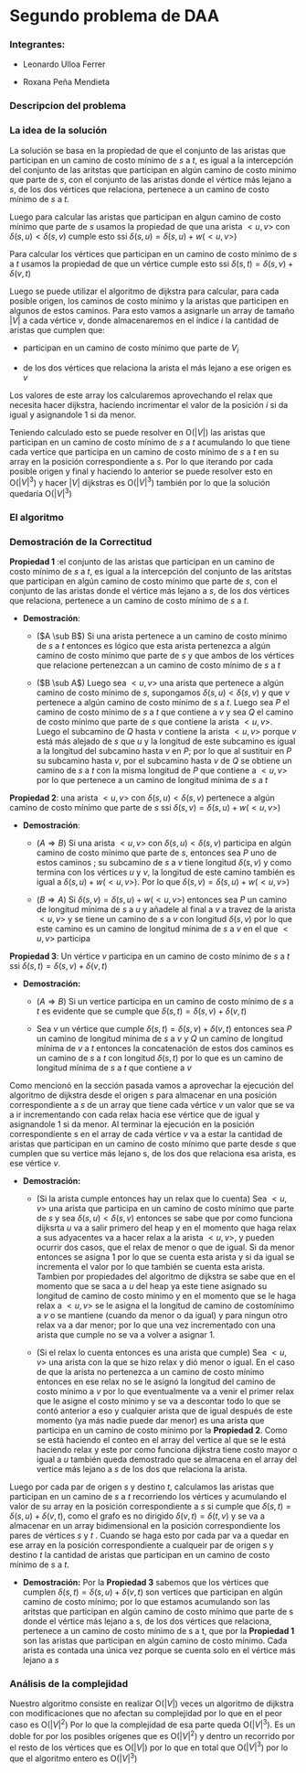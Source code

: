 # Segundo problema de DAA

### Integrantes:

* Leonardo Ulloa Ferrer

* Roxana Peña Mendieta

### Descripcion del problema

### La idea de la solución

La solución se basa en la propiedad de que el conjunto de las aristas que participan en un camino de costo mínimo de $s$ a $t$, es igual a la intercepción del conjunto de las aritstas que participan en algún camino de costo mínimo que parte de $s$, con el conjunto de las aristas donde el vértice más lejano a $s$, de los dos vértices que relaciona, pertenece a un camino de costo mínimo de $s$ a $t$. 

Luego para calcular las aristas que participan en algun camino de costo mínimo que parte de $s$ usamos la propiedad de que una arista $<u,v>$ con $\delta(s,u) < \delta(s,v)$ cumple esto ssi $\delta(s,u) = \delta(s,u) + w(<u,v>)$

Para calcular los vértices que participan en un camino de costo mínimo de $s$ a $t$ usamos la propiedad de que un vértice cumple esto ssi $\delta(s,t) = \delta(s,v) + \delta(v,t)$

Luego se puede utilizar el algoritmo de dijkstra para calcular, para cada posible origen, los caminos de costo mínimo y la aristas que participen en algunos de estos caminos. Para esto vamos a asignarle un array de tamaño $|V|$ a cada vértice $v$, donde almacenaremos en el índice $i$ la cantidad de aristas que cumplen que: 

- participan en un camino de costo mínimo que parte de $V_i$ 

- de los dos vértices que relaciona la arista el más lejano a ese origen es $v$

Los valores de este array los calcularemos aprovechando el relax que necesita hacer dijkstra, haciendo incrimentar el valor de la posición $i$ si da igual y asignandole 1 si da menor.

Teniendo calculado esto se puede resolver en O($|V|$) las aristas que participan en un camino de costo mínimo de $s$ a $t$ acumulando lo que tiene cada vertice que participa en un camino de costo mínimo de $s$ a $t$ en su array en la posición correspondiente a $s$. Por lo que iterando por cada posible origen y final y haciendo lo anterior se puede resolver esto en O($|V|^3$) y hacer $|V|$ dijkstras es O($|V|^3$) también por lo que la solución quedaría O($|V|^3$)

### El algoritmo

### Demostración de la Correctitud

**Propiedad 1** :el conjunto de las aristas que participan en un camino de costo mínimo de $s$ a $t$, es igual a la intercepción del conjunto de las aritstas que participan en algún camino de costo mínimo que parte de $s$, con el conjunto de las aristas donde el vértice más lejano a $s$, de los dos vértices que relaciona, pertenece a un camino de costo mínimo de $s$ a $t$.

- **Demostración**: 
  
  * ($A \sub B$) Si una arista pertenece a un camino de costo mínimo de $s$ a $t$ entonces es lógico que esta arista pertenezca a algún camino de  costo mínimo que parte de $s$ y que ambos de los vértices que relacione pertenezcan a un camino de costo mínimo de $s$ a $t$
  
  * ($B \sub A$) Luego sea $<u,v>$ una arista que pertenece a algún camino de costo mínimo de $s$, supongamos $\delta(s,u) < \delta(s,v)$  y que $v$ pertenece a algún camino de costo mínimo de $s$ a $t$. Luego sea $P$ el camino de costo mínimo de $s$ a $t$ que contiene a $v$ y sea $Q$ el camino de costo mínimo que parte de $s$ que contiene la arista $<u,v>$. Luego el subcamino de $Q$ hasta $v$ contiene la arista $<u,v>$ porque $v$ está más alejado de $s$ que $u$ y la longitud de este subcamino es igual a la longitud del subcamino hasta $v$ en $P$; por lo que al sustituir en $P$ su subcamino hasta $v$, por el subcamino hasta $v$ de $Q$ se obtiene un camino de $s$ a $t$ con la misma longitud de $P$ que contiene a $<u,v>$ por lo que pertenece a un camino de longitud mínima de $s$ a $t$ 

**Propiedad 2**: una arista $<u,v>$ con $\delta(s,u) < \delta(s,v)$ pertenece a algún camino de costo mínimo que parte de $s$ ssi $\delta(s,v) = \delta(s,u) + w(<u,v>)$ 

- **Demostración**:
  
  - ($A \Rightarrow B$) Si una arista $<u,v>$ con $\delta(s,u) < \delta(s,v)$ participa en algún camino de costo mínimo que parte de $s$, entonces sea $P$ uno de estos caminos ; su subcamino de $s$ a $v$ tiene longitud $\delta(s,v)$ y como termina con los vértices $u$ y $v$, la longitud de este camino también es igual a $\delta(s,u) + w(<u,v>)$. Por lo que $\delta(s,v) = \delta(s,u) + w(<u,v>)$ 
  
  - ($B \Rightarrow A$) Si $\delta(s,v) = \delta(s,u) + w(<u,v>)$ entonces sea $P$ un camino de longitud mínima de $s$ a $u$ y añadele al final a $v$ a travez de la arista $<u,v>$ y se tiene un camino de $s$ a $v$ con longitud $\delta(s,v)$ por lo que este camino es un camino de longitud mínima de $s$ a $v$ en el que  $<u,v>$ participa

**Propiedad 3**: Un vértice $v$ participa en un camino de costo mínimo  de $s$ a $t$ ssi $\delta(s,t) = \delta(s,v) + \delta(v,t)$ 

- **Demostración:** 
  
  - ($A \Rightarrow B$) Si un vertice participa en un camino de costo mínimo de $s$ a $t$ es evidente que se cumple que $\delta(s,t) = \delta(s,v) + \delta(v,t)$ 
  
  - Sea $v$ un vértice que cumple $\delta(s,t) = \delta(s,v) + \delta(v,t)$ entonces sea $P$ un camino de longitud mínima de $s$ a $v$ y $Q$ un camino de longitud mínima de $v$ a $t$ entonces la concatenación de estos dos caminos es un camino de $s$ a $t$ con longitud $\delta(s,t)$ por lo que es un camino de longitud mínima de $s$ a $t$ que contiene a $v$ 

Como mencionó en la sección pasada vamos a aprovechar la ejecución del algoritmo de dijkstra desde el origen $s$ para almacenar en una posición correspondiente a $s$ de un array que tiene cada vértice $v$ un valor que se va a ir incrementando con cada relax hacia ese vértice que de igual y asignandole 1 si da menor. Al terminar la ejecución en la posición correspondiente s en el array de  cada vértice $v$ va a estar la cantidad de aristas que participan en un camino de costo mínimo que parte desde $s$ que cumplen que su vertice más lejano s, de los dos que relaciona esa arista, es ese vértice $v$. 

- **Demostración:** 
  
  - (Si la arista cumple entonces hay un relax que lo cuenta) Sea $<u,v>$ una arista que participa en un camino de costo mínimo que parte de $s$ y sea $\delta(s,u) < \delta(s,v)$ entonces se sabe que por como funciona dijksrta $u$ va a salir primero del heap y en el momento que haga relax a sus adyacentes va a hacer relax a la arista $<u,v>$, y pueden ocurrir dos casos, que el relax de menor o que de igual. Si da menor entonces se asigna 1 por lo que se cuenta esta arista y si da igual se incrementa el valor por lo que también se cuenta esta arista. Tambien por propiedades del algoritmo de dijkstra se sabe que en el momento que se saca a $u$ del heap ya este tiene asignado su longitud de camino de costo mínimo y en el momento que se le haga relax a $<u,v>$ se le asigna el la longitud de camino de costomínimo a $v$ o se mantiene (cuando da menor o da igual) y para ningun otro relax va a dar menor; por lo que una vez incrementado con una arista que cumple no se va a volver a asignar 1.
  
  - (Si el relax lo cuenta entonces es una arista que cumple) Sea $<u,v>$ una arista con la que se hizo relax y dió menor o igual.  En el caso de que la arista no pertenezca a un camino de costo mínimo entonces en ese relax no se le asignó la longitud del camino de costo mínimo a $v$ por lo que eventualmente va a venir el primer relax que le asigne el costo mínimo y se va a descontar todo lo que se contó anterior a eso y cualquier arista que de igual después de este momento (ya más nadie puede dar menor) es una arista que participa en un camino de costo mínimo por la **Propiedad 2**. Como se está haciendo el conteo en el array del vertice al que se le está haciendo relax y este por como funciona dijkstra tiene costo mayor o igual  a $u$ también queda demostrado que se almacena en el array del vertice más lejano a $s$ de los dos que relaciona la arista.

Luego por cada par de origen $s$ y destino $t$, calculamos las aristas que participan en un camino de $s$ a $t$ recorriendo los vértices y acumulando el valor de su array en la posición correspondiente a $s$ si cumple que $\delta(s,t) = \delta(s,u) + \delta(v,t)$, como el grafo es no dirigido  $\delta(v,t) = \delta(t,v)$ y se va a almacenar en un array bidimensional en la posición correspondiente  los pares de vértices $s$ y $t$ . Cuando se haga esto por cada par va a quedar en ese array en la posición correspondiente a cualqueir par de origen $s$ y destino $t$ la cantidad de aristas que participan en un camino de costo mínimo de $s$ a $t$.

- **Demostración:** Por la **Propiedad 3** sabemos que los vértices que cumplen $\delta(s,t) = \delta(s,u) + \delta(v,t)$ son vertices que participan en algún camino de costo mínimo; por lo que estamos acumulando son las aritstas que participan en algún camino de costo mínimo que parte de s donde el vértice más lejano a s, de los dos vértices que relaciona, pertenece a un camino de costo mínimo de s a t, que por la **Propiedad 1** son las aristas que participan en algún camino de costo mínimo. Cada arista es contada una única vez porque se cuenta solo en el vértice más lejano a $s$ 

### Análisis de la complejidad

Nuestro algoritmo consiste en realizar O($|V|$) veces un algoritmo de dijkstra con modificaciones que no afectan su complejidad por lo que en el peor caso es O($|V|^2$) Por lo que la complejidad de esa parte queda O($|V|^3$). Es un doble for por los posibles orígenes que es O($|V|^2$) y dentro un recorrido por el resto de los vértices que es O($|V|$) por lo que en total que O($|V|^3$) por lo que el algoritmo entero es O($|V|^3$)
